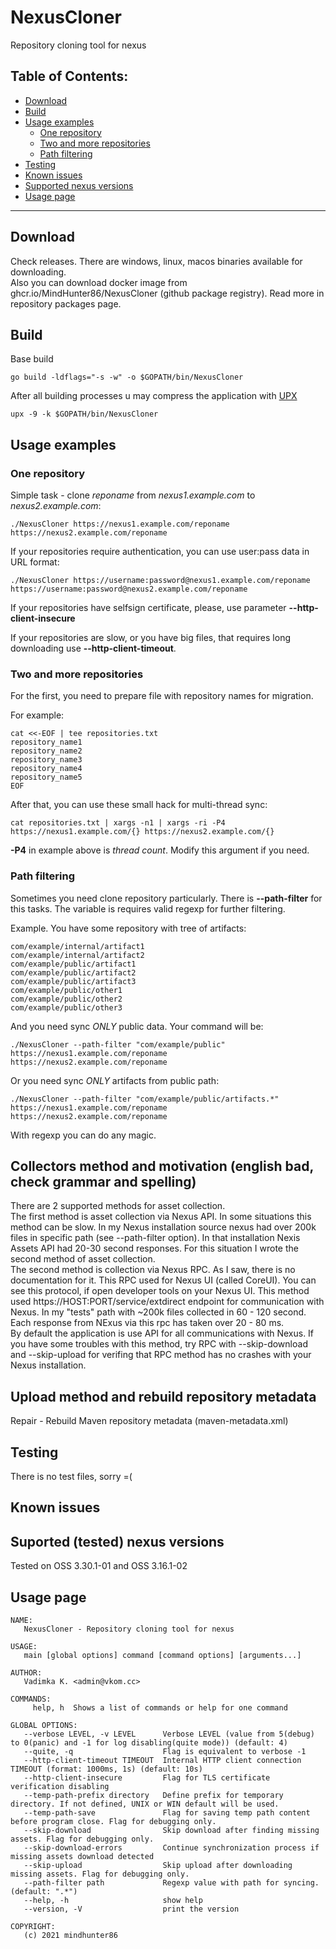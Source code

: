 # NexusCloner
Repository cloning tool for nexus

## Table of Contents:
- [Download](#download)
- [Build](#build)
- [Usage examples](#usage-examples)
   - [One repository](#one-repository)
   - [Two and more repositories](#two-and-more-repositories)
   - [Path filtering](#path-filtering)
- [Testing](#testing)
- [Known issues](#known-issues)
- [Supported nexus versions](#suported-nexus-versions)
- [Usage page](#usage-page)

----

## Download
Check releases. There are windows, linux, macos binaries available for downloading.  
Also you can download docker image from ghcr.io/MindHunter86/NexusCloner (github package registry). Read more in repository packages page.

## Build
Base build
```
go build -ldflags="-s -w" -o $GOPATH/bin/NexusCloner
```

After all building processes u may compress the application with [UPX](https://upx.github.io/)
```
upx -9 -k $GOPATH/bin/NexusCloner
```

## Usage examples
### One repository
Simple task - clone *reponame* from *nexus1.example.com* to *nexus2.example.com*:
```
./NexusCloner https://nexus1.example.com/reponame https://nexus2.example.com/reponame
```

If your repositories require authentication, you can use user:pass data in URL format:
```
./NexusCloner https://username:password@nexus1.example.com/reponame https://username:password@nexus2.example.com/reponame
```

If your repositories have selfsign certificate, please, use parameter **--http-client-insecure**
  
If your repositories are slow, or you have big files, that requires long downloading use **--http-client-timeout**.


### Two and more repositories
For the first, you need to prepare file with repository names for migration.
  
For example:
```
cat <<-EOF | tee repositories.txt
repository_name1
repository_name2
repository_name3
repository_name4
repository_name5
EOF
```

After that, you can use these small hack for multi-thread sync:
```
cat repositories.txt | xargs -n1 | xargs -ri -P4 https://nexus1.example.com/{} https://nexus2.example.com/{}
```
  
**-P4** in example above is *thread count*. Modify this argument if you need.


### Path filtering
Sometimes you need clone repository particularly. There is **--path-filter** for this tasks. The variable is requires valid regexp for further filtering.
  
Example. You have some repository with tree of artifacts:
```
com/example/internal/artifact1
com/example/internal/artifact2
com/example/public/artifact1
com/example/public/artifact2
com/example/public/artifact3
com/example/public/other1
com/example/public/other2
com/example/public/other3
```

And you need sync *ONLY* public data. Your command will be:
```
./NexusCloner --path-filter "com/example/public" https://nexus1.example.com/reponame https://nexus2.example.com/reponame
```

Or you need sync *ONLY* artifacts from public path:
```
./NexusCloner --path-filter "com/example/public/artifacts.*" https://nexus1.example.com/reponame https://nexus2.example.com/reponame
```
  
With regexp you can do any magic.


## Collectors method and motivation (english bad, check grammar and spelling)
There are 2 supported methods for asset collection.  
The first method is asset collection via Nexus API. In some situations this method can be slow. In my Nexus installation source nexus had over 200k files in specific path (see --path-filter option). In that installation Nexis Assets API had 20-30 second responses. For this situation I wrote the second method of asset collection.  
The second method is collection via Nexus RPC. As I saw, there is no documentation for it. This RPC used for Nexus UI (called CoreUI). You can see this protocol, if open developer tools on your Nexus UI. This method used https://HOST:PORT/service/extdirect endpoint for communication with Nexus. In my "tests" path with ~200k files collected in 60 - 120 second. Each response from NExus via this rpc has taken over 20 - 80 ms.  
By default the application is use API for all communications with Nexus. If you have some troubles with this method, try RPC with --skip-download and --skip-upload for verifing that RPC method has no crashes with your Nexus installation.


## Upload method and rebuild repository metadata
Repair - Rebuild Maven repository metadata (maven-metadata.xml)

## Testing
There is no test files, sorry =(

## Known issues

## Suported (tested) nexus versions
Tested on OSS 3.30.1-01 and OSS 3.16.1-02

## Usage page

```
NAME:
   NexusCloner - Repository cloning tool for nexus

USAGE:
   main [global options] command [command options] [arguments...]

AUTHOR:
   Vadimka K. <admin@vkom.cc>

COMMANDS:
     help, h  Shows a list of commands or help for one command

GLOBAL OPTIONS:
   --verbose LEVEL, -v LEVEL      Verbose LEVEL (value from 5(debug) to 0(panic) and -1 for log disabling(quite mode)) (default: 4)
   --quite, -q                    Flag is equivalent to verbose -1
   --http-client-timeout TIMEOUT  Internal HTTP client connection TIMEOUT (format: 1000ms, 1s) (default: 10s)
   --http-client-insecure         Flag for TLS certificate verification disabling
   --temp-path-prefix directory   Define prefix for temporary directory. If not defined, UNIX or WIN default will be used.
   --temp-path-save               Flag for saving temp path content before program close. Flag for debugging only.
   --skip-download                Skip download after finding missing assets. Flag for debugging only.
   --skip-download-errors         Continue synchronization process if missing assets download detected
   --skip-upload                  Skip upload after downloading missing assets. Flag for debugging only.
   --path-filter path             Regexp value with path for syncing. (default: ".*")
   --help, -h                     show help
   --version, -V                  print the version

COPYRIGHT:
   (c) 2021 mindhunter86
```
